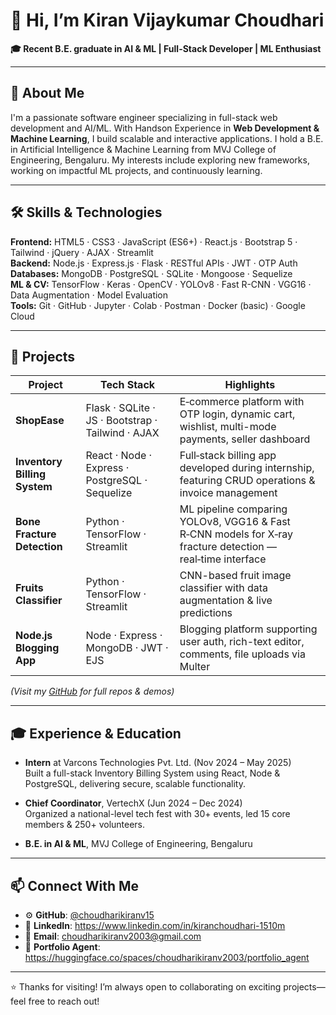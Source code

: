 # 👋 Hi, I’m Kiran Vijaykumar Choudhari

**🎓 Recent B.E. graduate in AI & ML | Full-Stack Developer | ML Enthusiast**

---

## 🌟 About Me
I'm a passionate software engineer specializing in full-stack web development and AI/ML. With Handson Experience in **Web Development & Machine Learning**, I build scalable and interactive applications. I hold a B.E. in Artificial Intelligence & Machine Learning from MVJ College of Engineering, Bengaluru. My interests include exploring new frameworks, working on impactful ML projects, and continuously learning.

---

## 🛠️ Skills & Technologies

**Frontend:** HTML5 · CSS3 · JavaScript (ES6+) · React.js · Bootstrap 5 · Tailwind · jQuery · AJAX · Streamlit  
**Backend:** Node.js · Express.js · Flask · RESTful APIs · JWT · OTP Auth  
**Databases:** MongoDB · PostgreSQL · SQLite · Mongoose · Sequelize  
**ML & CV:** TensorFlow · Keras · OpenCV · YOLOv8 · Fast R-CNN · VGG16 · Data Augmentation · Model Evaluation  
**Tools:** Git · GitHub · Jupyter · Colab · Postman · Docker (basic) · Google Cloud 

---

## 🚀 Projects

| Project | Tech Stack | Highlights |
|--------|-------------|-------------|
| **ShopEase** | Flask · SQLite · JS · Bootstrap · Tailwind · AJAX | E‑commerce platform with OTP login, dynamic cart, wishlist, multi-mode payments, seller dashboard |
| **Inventory Billing System** | React · Node · Express · PostgreSQL · Sequelize | Full‑stack billing app developed during internship, featuring CRUD operations & invoice management |
| **Bone Fracture Detection** | Python · TensorFlow · Streamlit | ML pipeline comparing YOLOv8, VGG16 & Fast R‑CNN models for X‑ray fracture detection — real‑time interface |
| **Fruits Classifier** | Python · TensorFlow · Streamlit | CNN-based fruit image classifier with data augmentation & live predictions |
| **Node.js Blogging App** | Node · Express · MongoDB · JWT · EJS | Blogging platform supporting user auth, rich-text editor, comments, file uploads via Multer |

*(Visit my [GitHub](https://github.com/choudharikiranv15?tab=repositories) for full repos & demos)*

---

## 🎓 Experience & Education

- **Intern** at Varcons Technologies Pvt. Ltd. (Nov 2024 – May 2025)  
  Built a full-stack Inventory Billing System using React, Node & PostgreSQL, delivering secure, scalable functionality.  
- **Chief Coordinator**, VertechX (Jun 2024 – Dec 2024)  
  Organized a national-level tech fest with 30+ events, led 15 core members & 250+ volunteers.

- **B.E. in AI & ML**, MVJ College of Engineering, Bengaluru

---

## 📫 Connect With Me

- ⚙️ **GitHub**: [@choudharikiranv15](https://github.com/choudharikiranv15)  
- 👔 **LinkedIn**: https://www.linkedin.com/in/kiranchoudhari-1510m
- 📩 **Email**: choudharikiranv2003@gmail.com
- 🤖 **Portfolio Agent**: https://huggingface.co/spaces/choudharikiranv2003/portfolio_agent

---

⭐ Thanks for visiting! I’m always open to collaborating on exciting projects—feel free to reach out!
